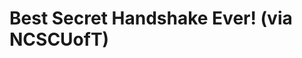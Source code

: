 <!--
id: 934357006
link: http://tumblr.atmos.org/post/934357006/best-secret-handshake-ever-via-ncscuoft
slug: best-secret-handshake-ever-via-ncscuoft
date: Tue Aug 10 2010 17:22:59 GMT-0700 (PDT)
publish: 2010-08-010
tags: 
title: Best Secret Handshake Ever! (via NCSCUofT)
-->


Best Secret Handshake Ever! (via NCSCUofT)
==========================================



